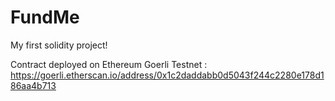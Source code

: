 # FundMe
My first solidity project!

Contract deployed on Ethereum Goerli Testnet : https://goerli.etherscan.io/address/0x1c2daddabb0d5043f244c2280e178d186aa4b713
